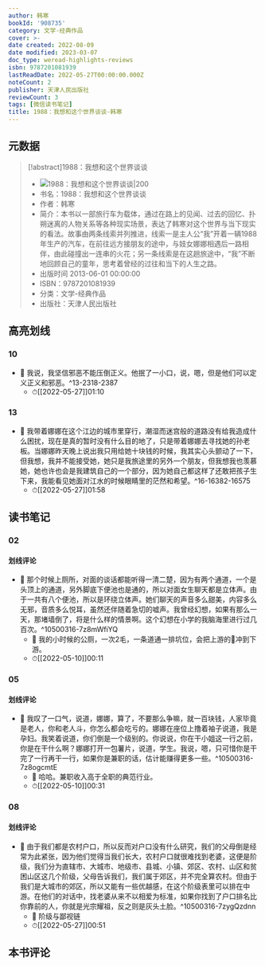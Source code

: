 ```yaml
---
author: 韩寒
bookId: '908735'
category: 文学-经典作品
cover: >-
date created: 2022-08-09
date modified: 2023-03-07
doc_type: weread-highlights-reviews
isbn: 9787201081939
lastReadDate: 2022-05-27T00:00:00.000Z
noteCount: 2
publisher: 天津人民出版社
reviewCount: 3
tags: [微信读书笔记]
title: 1988：我想和这个世界谈谈-韩寒
---
```


## 元数据

>[!abstract]1988：我想和这个世界谈谈
> - ![1988：我想和这个世界谈谈|200](https://wfqqreader-1252317822.image.myqcloud.com/cover/735/908735/t7_908735.jpg)
> - 书名：1988：我想和这个世界谈谈
> - 作者：韩寒
> - 简介：本书以一部旅行车为载体，通过在路上的见闻、过去的回忆、扑朔迷离的人物关系等各种现实场景，表达了韩寒对这个世界与当下现实的看法。故事由两条线索并列推进，线索一是主人公“我”开着一辆1988年生产的汽车，在前往远方接朋友的途中，与妓女娜娜相遇后一路相伴，由此碰撞出一连串的火花；另一条线索是在这趟旅途中，“我”不断地回顾自己的童年，思考着曾经的过往和当下的人生之路。
> - 出版时间 2013-06-01 00:00:00
> - ISBN：9787201081939
> - 分类：文学-经典作品
> - 出版社：天津人民出版社

## 高亮划线

### 10

- 📌 我说，我坚信邪恶不能压倒正义。他抿了一小口，说，嗯，但是他们可以定义正义和邪恶。^13-2318-2387
	- ⏱[[2022-05-27]]01:10

### 13

- 📌 我带着娜娜在这个江边的城市里穿行，潮湿而迷宫般的道路没有给我造成什么困扰，现在是真的暂时没有什么目的地了，只是带着娜娜去寻找她的孙老板。当娜娜昨天晚上说出我只用给她十块钱的时候，我其实心头颤动了一下，但我想，我并不能接受她，她只是我旅途里的另外一个朋友，但我想我也羡慕她，她也许也会是我建筑自己的一个部分，因为她自己都这样了还敢把孩子生下来，我能看见她面对江水的时候眼睛里的茫然和希望。^16-16382-16575
	- ⏱[[2022-05-27]]01:58

## 读书笔记

### 02

#### 划线评论

- 📌 那个时候上厕所，对面的谈话都能听得一清二楚，因为有两个通道，一个是头顶上的通道，另外脚底下便池也是通的，所以对面女生聊天都是立体声。由于一共有八个便池，所以是环绕立体声。她们聊天的声音多么甜美，内容多么无邪，音质多么悦耳，虽然还伴随着急切的嘘声。我曾经幻想，如果有那么一天，那堵墙倒了，将是什么样的情景啊。这个幻想在小学的我脑海里进行过几百次。^10500316-7z8mWfiYQ
	- 💭 我的小时候的公厕，一次2毛，一条道通一排坑位，会把上游的💩冲到下游。
	- ⏱[[2022-05-10]]00:11

### 05

#### 划线评论

- 📌 我叹了一口气，说道，娜娜，算了，不要那么争嘛，就一百块钱，人家毕竟是老人，你和老人斗，你怎么都会吃亏的。娜娜在座位上撸着袖子说道，我是孕妇。我笑着说道，你们倒是一个级别的。你说说，你在干小姐这一行之前，你是在干什么啊？娜娜打开一包薯片，说道，学生。我说，嗯，只可惜你是干完了一行再干一行，如果你是兼职的话，估计能赚得更多一些。^10500316-7z8ogcmtE
	- 💭 哈哈。兼职收入高于全职的典范行业。
	- ⏱[[2022-05-10]]00:31

### 08

#### 划线评论

- 📌 由于我们都是农村户口，所以反而对户口没有什么研究，我们的父母倒是经常为此紧张，因为他们觉得当我们长大，农村户口就很难找到老婆，这便是阶级，我们分为直辖市、大城市、地级市、县城、小镇、郊区、农村、山区和贫困山区这几个阶级，父母告诉我们，我们属于郊区，并不完全算农村。但由于我们是大城市的郊区，所以又能有一些优越感，在这个阶级表里可以排在中游。在他们的对话中，找老婆从来不以相爱为标准，如果你找到了户口排名比你靠前的人，你就是光宗耀祖，反之则是灰头土脸。^10500316-7zygQzdnn
	- 💭 阶级与鄙视链
	- ⏱[[2022-05-27]]00:51

## 本书评论
